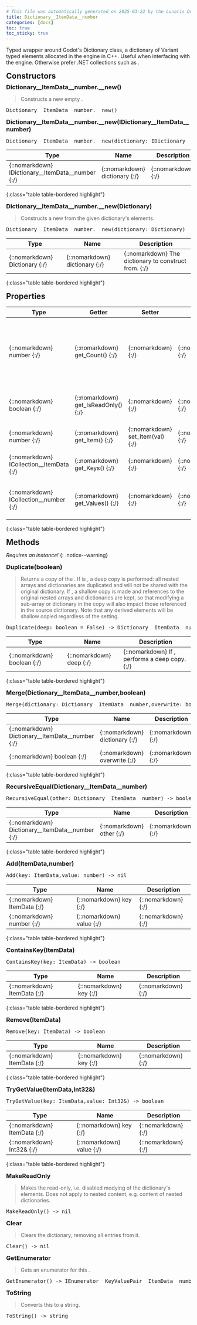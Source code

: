 ```yaml
---
# This file was automatically generated on 2025-03-22 by the Lunaris Documentation Generator
title: Dictionary__ItemData__number
categories: [docs]
toc: true
toc_sticky: true
---
```

<style>
h2 {
    margin-top: 1rem;
    margin-bottom: 0.5rem;
    padding: 0;
}

h3 {
    margin-top: 0.25rem;
    margin-bottom: 0.25rem;
}

.notice--warning {
    margin-top: 0.25rem !important;
    margin-bottom: 1rem !important;
}
</style>
            
Typed wrapper around Godot's Dictionary class, a dictionary of Variant
            typed elements allocated in the engine in C++. Useful when
            interfacing with the engine. Otherwise prefer .NET collections
            such as .

## Constructors
### Dictionary__ItemData__number.__new()
> Constructs a new empty .
<div class ="highlighter-rouge">
<div class ="highlight">
<pre class ="highlight">
<span class='nf'>Dictionary__ItemData__number.__new</span>()
</pre>
</div>
</div>

### Dictionary__ItemData__number.__new(IDictionary__ItemData__number)
<div class ="highlighter-rouge">
<div class ="highlight">
<pre class ="highlight">
<span class='nf'>Dictionary__ItemData__number.__new</span>(<span class='o'>dictionary</span>: <span class='kt'>IDictionary__ItemData__number</span>)
</pre>
</div>
</div>

| Type | Name | Description
| --- | --- | --- |
| {::nomarkdown} <span class='kt'>IDictionary__ItemData__number</span> {:/} | {::nomarkdown} <span class='o'>dictionary</span> {:/} | {::nomarkdown} <span class='c'></span> {:/} |
{:class="table table-bordered highlight"}

### Dictionary__ItemData__number.__new(Dictionary)
> Constructs a new from the given dictionary's elements.
<div class ="highlighter-rouge">
<div class ="highlight">
<pre class ="highlight">
<span class='nf'>Dictionary__ItemData__number.__new</span>(<span class='o'>dictionary</span>: <span class='kt'>Dictionary</span>)
</pre>
</div>
</div>

| Type | Name | Description
| --- | --- | --- |
| {::nomarkdown} <span class='kt'>Dictionary</span> {:/} | {::nomarkdown} <span class='o'>dictionary</span> {:/} | {::nomarkdown} <span class='c'>The dictionary to construct from.</span> {:/} |
{:class="table table-bordered highlight"}

## Properties

| Type | Getter | Setter | Static | Default | Description |
| --- | --- | --- | --- | --- | --- |
| {::nomarkdown} <span class='kt'>number</span> {:/} | {::nomarkdown} <span class='nf'>get_Count</span>() {:/} | {::nomarkdown} <i class ='fas fa-times'></i> {:/} | {::nomarkdown}   {:/} | {::nomarkdown}  {:/} | {::nomarkdown} <span class='c'>Returns the number of elements in this . This is also known as the size or length of the dictionary.</span> {:/} |
| {::nomarkdown} <span class='kt'>boolean</span> {:/} | {::nomarkdown} <span class='nf'>get_IsReadOnly</span>() {:/} | {::nomarkdown} <i class ='fas fa-times'></i> {:/} | {::nomarkdown}   {:/} | {::nomarkdown}  {:/} | {::nomarkdown} <span class='c'>Returns if the dictionary is read-only. See .</span> {:/} |
| {::nomarkdown} <span class='kt'>number</span> {:/} | {::nomarkdown} <span class='nf'>get_Item</span>() {:/} | {::nomarkdown} <span class='nf'>set_Item</span>(<span class='o'>val</span>) {:/} | {::nomarkdown}   {:/} | {::nomarkdown}  {:/} | {::nomarkdown} <span class='c'></span> {:/} |
| {::nomarkdown} <span class='kt'>ICollection__ItemData</span> {:/} | {::nomarkdown} <span class='nf'>get_Keys</span>() {:/} | {::nomarkdown} <i class ='fas fa-times'></i> {:/} | {::nomarkdown}   {:/} | {::nomarkdown}  {:/} | {::nomarkdown} <span class='c'>Gets the collection of keys in this .</span> {:/} |
| {::nomarkdown} <span class='kt'>ICollection__number</span> {:/} | {::nomarkdown} <span class='nf'>get_Values</span>() {:/} | {::nomarkdown} <i class ='fas fa-times'></i> {:/} | {::nomarkdown}   {:/} | {::nomarkdown}  {:/} | {::nomarkdown} <span class='c'>Gets the collection of elements in this .</span> {:/} |
{:class="table table-bordered highlight"}

## Methods
*Requires an instance!*
{: .notice--warning}

### Duplicate(boolean)
> Returns a copy of the . If is , a deep copy is performed: all nested arrays and dictionaries are duplicated and will not be shared with the original dictionary. If , a shallow copy is made and references to the original nested arrays and dictionaries are kept, so that modifying a sub-array or dictionary in the copy will also impact those referenced in the source dictionary. Note that any derived elements will be shallow copied regardless of the setting.
<div class ="highlighter-rouge">
<div class ="highlight">
<pre class ="highlight">
<span class='nf'>Duplicate</span>(<span class='o'>deep</span>: <span class='kt'>boolean</span> = False) -> <span class='kt'>Dictionary__ItemData__number</span>
</pre>
</div>
</div>

| Type | Name | Description
| --- | --- | --- |
| {::nomarkdown} <span class='kt'>boolean</span> {:/} | {::nomarkdown} <span class='o'>deep</span> {:/} | {::nomarkdown} <span class='c'>If , performs a deep copy.</span> {:/} |
{:class="table table-bordered highlight"}

### Merge(Dictionary__ItemData__number,boolean)
<div class ="highlighter-rouge">
<div class ="highlight">
<pre class ="highlight">
<span class='nf'>Merge</span>(<span class='o'>dictionary</span>: <span class='kt'>Dictionary__ItemData__number</span>,<span class='o'>overwrite</span>: <span class='kt'>boolean</span> = False) -> <span class='kt'>nil</span>
</pre>
</div>
</div>

| Type | Name | Description
| --- | --- | --- |
| {::nomarkdown} <span class='kt'>Dictionary__ItemData__number</span> {:/} | {::nomarkdown} <span class='o'>dictionary</span> {:/} | {::nomarkdown} <span class='c'></span> {:/} |
| {::nomarkdown} <span class='kt'>boolean</span> {:/} | {::nomarkdown} <span class='o'>overwrite</span> {:/} | {::nomarkdown} <span class='c'></span> {:/} |
{:class="table table-bordered highlight"}

### RecursiveEqual(Dictionary__ItemData__number)
<div class ="highlighter-rouge">
<div class ="highlight">
<pre class ="highlight">
<span class='nf'>RecursiveEqual</span>(<span class='o'>other</span>: <span class='kt'>Dictionary__ItemData__number</span>) -> <span class='kt'>boolean</span>
</pre>
</div>
</div>

| Type | Name | Description
| --- | --- | --- |
| {::nomarkdown} <span class='kt'>Dictionary__ItemData__number</span> {:/} | {::nomarkdown} <span class='o'>other</span> {:/} | {::nomarkdown} <span class='c'></span> {:/} |
{:class="table table-bordered highlight"}

### Add(ItemData,number)
<div class ="highlighter-rouge">
<div class ="highlight">
<pre class ="highlight">
<span class='nf'>Add</span>(<span class='o'>key</span>: <span class='kt'>ItemData</span>,<span class='o'>value</span>: <span class='kt'>number</span>) -> <span class='kt'>nil</span>
</pre>
</div>
</div>

| Type | Name | Description
| --- | --- | --- |
| {::nomarkdown} <span class='kt'>ItemData</span> {:/} | {::nomarkdown} <span class='o'>key</span> {:/} | {::nomarkdown} <span class='c'></span> {:/} |
| {::nomarkdown} <span class='kt'>number</span> {:/} | {::nomarkdown} <span class='o'>value</span> {:/} | {::nomarkdown} <span class='c'></span> {:/} |
{:class="table table-bordered highlight"}

### ContainsKey(ItemData)
<div class ="highlighter-rouge">
<div class ="highlight">
<pre class ="highlight">
<span class='nf'>ContainsKey</span>(<span class='o'>key</span>: <span class='kt'>ItemData</span>) -> <span class='kt'>boolean</span>
</pre>
</div>
</div>

| Type | Name | Description
| --- | --- | --- |
| {::nomarkdown} <span class='kt'>ItemData</span> {:/} | {::nomarkdown} <span class='o'>key</span> {:/} | {::nomarkdown} <span class='c'></span> {:/} |
{:class="table table-bordered highlight"}

### Remove(ItemData)
<div class ="highlighter-rouge">
<div class ="highlight">
<pre class ="highlight">
<span class='nf'>Remove</span>(<span class='o'>key</span>: <span class='kt'>ItemData</span>) -> <span class='kt'>boolean</span>
</pre>
</div>
</div>

| Type | Name | Description
| --- | --- | --- |
| {::nomarkdown} <span class='kt'>ItemData</span> {:/} | {::nomarkdown} <span class='o'>key</span> {:/} | {::nomarkdown} <span class='c'></span> {:/} |
{:class="table table-bordered highlight"}

### TryGetValue(ItemData,Int32&)
<div class ="highlighter-rouge">
<div class ="highlight">
<pre class ="highlight">
<span class='nf'>TryGetValue</span>(<span class='o'>key</span>: <span class='kt'>ItemData</span>,<span class='o'>value</span>: <span class='kt'>Int32&</span>) -> <span class='kt'>boolean</span>
</pre>
</div>
</div>

| Type | Name | Description
| --- | --- | --- |
| {::nomarkdown} <span class='kt'>ItemData</span> {:/} | {::nomarkdown} <span class='o'>key</span> {:/} | {::nomarkdown} <span class='c'></span> {:/} |
| {::nomarkdown} <span class='kt'>Int32&</span> {:/} | {::nomarkdown} <span class='o'>value</span> {:/} | {::nomarkdown} <span class='c'></span> {:/} |
{:class="table table-bordered highlight"}

### MakeReadOnly
> Makes the read-only, i.e. disabled modying of the dictionary's elements. Does not apply to nested content, e.g. content of nested dictionaries.
<div class ="highlighter-rouge">
<div class ="highlight">
<pre class ="highlight">
<span class='nf'>MakeReadOnly</span>() -> <span class='kt'>nil</span>
</pre>
</div>
</div>

### Clear
> Clears the dictionary, removing all entries from it.
<div class ="highlighter-rouge">
<div class ="highlight">
<pre class ="highlight">
<span class='nf'>Clear</span>() -> <span class='kt'>nil</span>
</pre>
</div>
</div>

### GetEnumerator
> Gets an enumerator for this .
<div class ="highlighter-rouge">
<div class ="highlight">
<pre class ="highlight">
<span class='nf'>GetEnumerator</span>() -> <span class='kt'>IEnumerator__KeyValuePair__ItemData__number</span>
</pre>
</div>
</div>

### ToString
> Converts this to a string.
<div class ="highlighter-rouge">
<div class ="highlight">
<pre class ="highlight">
<span class='nf'>ToString</span>() -> <span class='kt'>string</span>
</pre>
</div>
</div>

